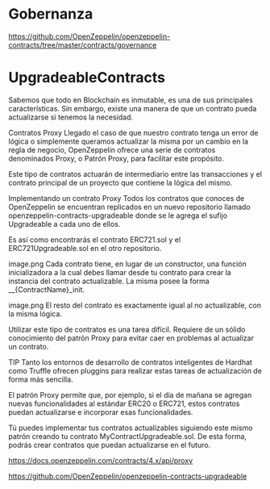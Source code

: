 # Gobernanza
https://github.com/OpenZeppelin/openzeppelin-contracts/tree/master/contracts/governance

# UpgradeableContracts
Sabemos que todo en Blockchain es inmutable, es una de sus principales características. Sin embargo, existe una manera de que un contrato pueda actualizarse si tenemos la necesidad.

Contratos Proxy
Llegado el caso de que nuestro contrato tenga un error de lógica o simplemente queramos actualizar la misma por un cambio en la regla de negocio, OpenZeppelin ofrece una serie de contratos denominados Proxy, o Patrón Proxy, para facilitar este propósito.

Este tipo de contratos actuarán de intermediario entre las transacciones y el contrato principal de un proyecto que contiene la lógica del mismo.

Implementando un contrato Proxy
Todos los contratos que conoces de OpenZeppelin se encuentran replicados en un nuevo repositorio llamado openzeppelin-contracts-upgradeable donde se le agrega el sufijo Upgradeable a cada uno de ellos.

Es así como encontrarás el contrato ERC721.sol y el ERC721Upgradeable.sol en el otro repositorio.

image.png
Cada contrato tiene, en lugar de un constructor, una función inicializadora a la cual debes llamar desde tu contrato para crear la instancia del contrato actualizable. La misma posee la forma __{ContractName}_init.

image.png
El resto del contrato es exactamente igual al no actualizable, con la misma lógica.

Utilizar este tipo de contratos es una tarea difícil. Requiere de un sólido conocimiento del patrón Proxy para evitar caer en problemas al actualizar un contrato.

TIP
Tanto los entornos de desarrollo de contratos inteligentes de Hardhat como Truffle ofrecen pluggins para realizar estas tareas de actualización de forma más sencilla.

El patrón Proxy permite que, por ejemplo, si el día de mañana se agregan nuevas funcionalidades al estándar ERC20 o ERC721, estos contratos puedan actualizarse e incorporar esas funcionalidades.

Tú puedes implementar tus contratos actualizables siguiendo este mismo patrón creando tu contrato MyContractUpgradeable.sol. De esta forma, podrás crear contratos que puedan actualizarse en el futuro.

https://docs.openzeppelin.com/contracts/4.x/api/proxy

https://github.com/OpenZeppelin/openzeppelin-contracts-upgradeable